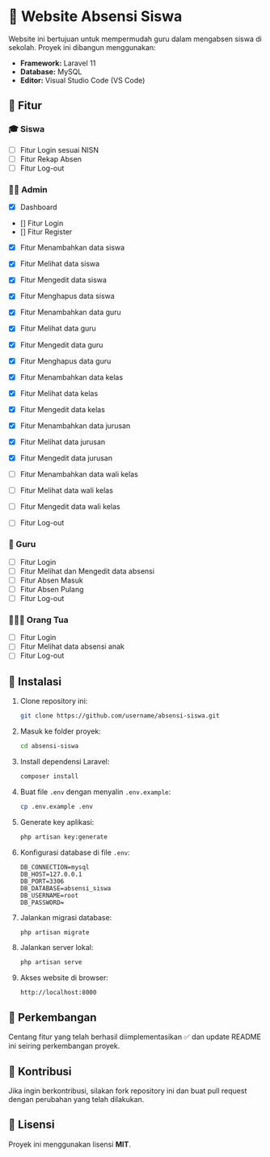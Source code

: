 # 📌 Website Absensi Siswa

Website ini bertujuan untuk mempermudah guru dalam mengabsen siswa di sekolah. Proyek ini dibangun menggunakan:

- **Framework:** Laravel 11
- **Database:** MySQL
- **Editor:** Visual Studio Code (VS Code)

## 🚀 Fitur

### 🎓 Siswa
- [ ] Fitur Login sesuai NISN
- [ ] Fitur Rekap Absen
- [ ] Fitur Log-out

### 👨‍🏫 Admin
- [x] Dashboard
- [] Fitur Login
- [] Fitur Register

- [x] Fitur Menambahkan data siswa
- [x] Fitur Melihat data siswa
- [x] Fitur Mengedit data siswa
- [x] Fitur Menghapus data siswa

- [x] Fitur Menambahkan data guru
- [x] Fitur Melihat data guru
- [x] Fitur Mengedit data guru
- [x] Fitur Menghapus data guru

- [x] Fitur Menambahkan data kelas
- [x] Fitur Melihat data kelas
- [x] Fitur Mengedit data kelas

- [x] Fitur Menambahkan data jurusan
- [x] Fitur Melihat data jurusan
- [x] Fitur Mengedit data jurusan

- [ ] Fitur Menambahkan data wali kelas
- [ ] Fitur Melihat data wali kelas
- [ ] Fitur Mengedit data wali kelas

- [ ] Fitur Log-out

### 🏫 Guru
- [ ] Fitur Login
- [ ] Fitur Melihat dan Mengedit data absensi
- [ ] Fitur Absen Masuk
- [ ] Fitur Absen Pulang
- [ ] Fitur Log-out

### 👨‍👩‍👧 Orang Tua
- [ ] Fitur Login
- [ ] Fitur Melihat data absensi anak
- [ ] Fitur Log-out

## 📌 Instalasi

1. Clone repository ini:
   ```bash
   git clone https://github.com/username/absensi-siswa.git
   ```
2. Masuk ke folder proyek:
   ```bash
   cd absensi-siswa
   ```
3. Install dependensi Laravel:
   ```bash
   composer install
   ```
4. Buat file `.env` dengan menyalin `.env.example`:
   ```bash
   cp .env.example .env
   ```
5. Generate key aplikasi:
   ```bash
   php artisan key:generate
   ```
6. Konfigurasi database di file `.env`:
   ```
   DB_CONNECTION=mysql
   DB_HOST=127.0.0.1
   DB_PORT=3306
   DB_DATABASE=absensi_siswa
   DB_USERNAME=root
   DB_PASSWORD=
   ```
7. Jalankan migrasi database:
   ```bash
   php artisan migrate
   ```
8. Jalankan server lokal:
   ```bash
   php artisan serve
   ```
9. Akses website di browser:
   ```
   http://localhost:8000
   ```

## 📌 Perkembangan
Centang fitur yang telah berhasil diimplementasikan ✅ dan update README ini seiring perkembangan proyek.

## 📌 Kontribusi
Jika ingin berkontribusi, silakan fork repository ini dan buat pull request dengan perubahan yang telah dilakukan.

## 📌 Lisensi
Proyek ini menggunakan lisensi **MIT**.